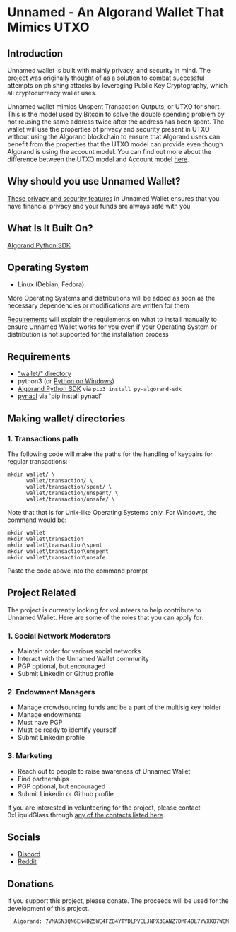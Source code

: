 # Unnamed - An Algorand Wallet That Mimics UTXO

## Introduction

Unnamed wallet is built with mainly privacy, and security in mind. The project was originally thought of as a solution to combat successful attempts on phishing attacks by leveraging Public Key Cryptography, which all cryptocurrency wallet uses.

Unnamed wallet mimics Unspent Transaction Outputs, or UTXO for short. This is the model used by Bitcoin to solve the double spending problem by not reusing the same address twice after the address has been spent. The wallet will use the properties of privacy and security present in UTXO without using the Algorand blockchain to ensure that Algorand users can benefit from the properties that the UTXO model can provide even though Algorand is using the account model. You can find out more about the difference between the UTXO model and Account model [here](https://www.youtube.com/watch?v=HT6_j_ZyAms).

## Why should you use Unnamed Wallet?

[These privacy and security features](https://github.com/0xLiquidGlass/unnamed/blob/labs-liquidglass/unnamedwallet/src/README.md) in Unnamed Wallet ensures that you have financial privacy and your funds are always safe with you

## What Is It Built On?

[Algorand Python SDK](https://github.com/algorand/py-algorand-sdk)

## Operating System

- Linux (Debian, Fedora)

More Operating Systems and distributions will be added as soon as the necessary dependencies or modifications are written for them

[Requirements](https://github.com/0xLiquidGlass/unnamed/tree/labs-liquidglass#requirements) will explain the requiements on what to install manually to ensure Unnamed Wallet works for you even if your Operating System or distribution is not supported for the installation process

## Requirements

- ["wallet/" directory](https://github.com/0xLiquidGlass/unnamed/tree/labs-liquidglass#making-wallet-directories)
- python3 (or [Python on Windows](https://www.python.org/downloads/))
- [Algorand Python SDK](https://github.com/algorand/py-algorand-sdk) via `pip3 install py-algorand-sdk`
- [pynacl](https://pynacl.readthedocs.io/en/latest/) via `pip install pynacl'

## Making wallet/ directories

### 1. Transactions path

The following code will make the paths for the handling of keypairs for regular transactions:

```
mkdir wallet/ \
      wallet/transaction/ \
      wallet/transaction/spent/ \
      wallet/transaction/unspent/ \
      wallet/transaction/unsafe/ \
```

Note that that is for Unix-like Operating Systems only. For Windows, the command would be:

```
mkdir wallet
mkdir wallet\transaction
mkdir wallet\transaction\spent
mkdir wallet\transaction\unspent
mkdir wallet\transaction\unsafe
```

Paste the code above into the command prompt

## Project Related

The project is currently looking for volunteers to help contribute to Unnamed Wallet. Here are some of the roles that you can apply for:

### 1. Social Network Moderators
- Maintain order for various social networks
- Interact with the Unnamed Wallet community
- PGP optional, but encouraged
- Submit Linkedin or Github profile

### 2. Endowment Managers
- Manage crowdsourcing funds and be a part of the multisig key holder
- Manage endowments
- Must have PGP
- Must be ready to identify yourself
- Submit Linkedin profile

### 3. Marketing
- Reach out to people to raise awareness of Unnamed Wallet
- Find partnerships
- PGP optional, but encouraged
- Submit Linkedin or Github profile

If you are interested in volunteering for the project, please contact 0xLiquidGlass through [any of the contacts listed here](https://github.com/0xLiquidGlass/0xLiquidGlass/blob/main/README.md#contact).

## Socials

- [Discord](https://discord.gg/kePECdcXad)
- [Reddit](https://www.reddit.com/r/unnamed_wallet/)

## Donations

If you support this project, please donate. The proceeds will be used for the development of this project.

``` 
  Algorand: 7VMA5N3QN6EN4DZ5WE4FZB4YTYDLPVELJNPX3GANZ7DMR4DL7YVXKO7WCM
```
